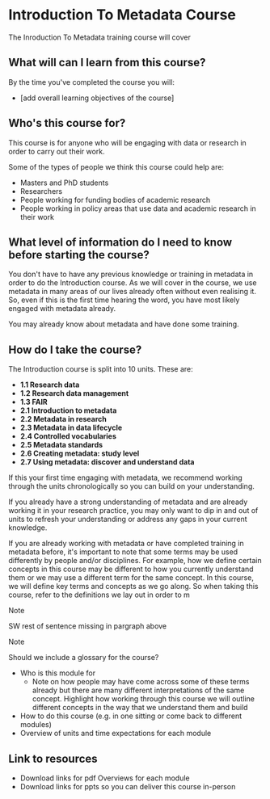 
# Introduction To Metadata Course 

The Inroduction To Metadata training course will cover 

## What will can I learn from this course?

By the time you've completed the course you will:
- [add overall learning objectives of the course]

## Who's this course for?

This course is for anyone who will be engaging with data or research in order to carry out their work. 

Some of the types of people we think this course could help are:
- Masters and PhD students
- Researchers 
- People working for funding bodies of academic research
- People working in policy areas that use data and academic research in their work

## What level of information do I need to know before starting the course?

You don't have to have any previous knowledge or training in metadata in order to do the Introduction course. As we will cover in the course, we use metadata in many areas of our lives already often without even realising it. So, even if this is the first time hearing the word, you have most likely engaged with metadata already.

You may already know about metadata and have done some training.

## How do I take the course?

The Introduction course is split into 10 units. These are:
- **1.1 Research data**  
- **1.2 Research data management**
- **1.3 FAIR**
- **2.1 Introduction to metadata**
- **2.2 Metadata in research**
- **2.3 Metadata in data lifecycle**
- **2.4 Controlled vocabularies**
- **2.5 Metadata standards**
- **2.6 Creating metadata: study level**
- **2.7 Using metadata: discover and understand data**

If this your first time engaging with metadata, we recommend working through the units chronologically so you can build on your understanding.

If you already have a strong understanding of metadata and are already working it in your research practice, you may only want to dip in and out of units to refresh your understanding or address any gaps in your current knowledge.

If you are already working with metadata or have completed training in metadata before, it's important to note that some terms may be used differently by people and/or disciplines. For example, how we define certain concepts in this course may be different to how you currently understand them or we may use a different term for the same concept. In this course, we will define key terms and concepts as we go along. So when taking this course, refer to the definitions we lay out in order to m

>[!NOTE]
>SW rest of sentence missing in pargraph above

>[!NOTE]
> Should we include a glossary for the course?

- Who is this module for
  - Note on how people may have come across some of these terms already but there are many different interpretations of the same concept. Highlight how working through this course we will outline different concepts in the way that we understand them and build 
- How to do this course (e.g. in one sitting or come back to different modules)
- Overview of units and time expectations for each module

## Link to resources

- Download links for pdf Overviews for each module
- Download links for ppts so you can deliver this course in-person



